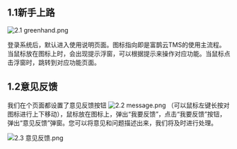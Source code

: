 ## 1.1新手上路
![2.1 greenhand.png](https://i.loli.net/2019/01/13/5c3a1b846b78b.png)

登录系统后，默认进入使用说明页面。图标指向即是富鹊云TMS的使用主流程。当鼠标放在图标上时，会出现提示浮窗，可以根据提示来操作对应功能。当鼠标点击浮窗时，跳转到对应功能页面。

## 1.2意见反馈
我们在个页面都设置了意见反馈按钮 
![2.2 message.png](https://i.loli.net/2019/01/13/5c3a1b83a2740.png ':size=30x30')
（可以鼠标左键长按对图标进行上下移动），鼠标放在图标上，弹出“我要反馈”，点击“我要反馈”按钮，弹出“意见反馈”弹窗。您可以将意见和问题描述出来，我们将及时进行处理。

![2.3 意见反馈.png](https://i.loli.net/2019/01/13/5c3a1b8433fae.png ':size=300x300')



